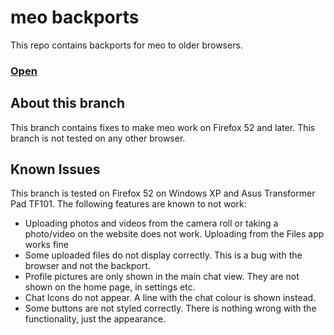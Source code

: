 # meo backports
This repo contains backports for meo to older browsers.

### [Open](https://firefox52.meo-5d3.pages.dev)

## About this branch
This branch contains fixes to make meo work on Firefox 52 and later. This branch is not tested on any other browser.

## Known Issues
This branch is tested on Firefox 52 on Windows XP and Asus Transformer Pad TF101. The following features are known to not work:

- Uploading photos and videos from the camera roll or taking a photo/video on the website does not work. Uploading from the Files app works fine
- Some uploaded files do not display correctly. This is a bug with the browser and not the backport.
- Profile pictures are only shown in the main chat view. They are not shown on the home page, in settings etc.
- Chat Icons do not appear. A line with the chat colour is shown instead.
- Some buttons are not styled correctly. There is nothing wrong with the functionality, just the appearance.